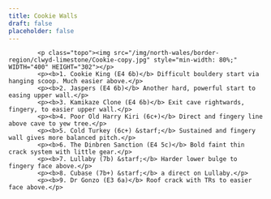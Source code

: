 ```yaml
---
title: Cookie Walls
draft: false
placeholder: false
---
```


            <p class="topo"><img src="/img/north-wales/border-region/clwyd-limestone/Cookie-copy.jpg" style="min-width: 80%;" WIDTH="400" HEIGHT="302"></p>
            <p><b>1. Cookie King (E4 6b)</b> Difficult bouldery start via hanging scoop. Much easier above.</p>
            <p><b>2. Jaspers (E4 6b)</b> Another hard, powerful start to easing upper wall.</p>
            <p><b>3. Kamikaze Clone (E4 6b)</b> Exit cave rightwards, fingery, to easier upper wall.</p>
            <p><b>4. Poor Old Harry Kiri (6c+)</b> Direct and fingery line above cave to yew tree.</p>
            <p><b>5. Cold Turkey (6c+) &starf;</b> Sustained and fingery wall gives more balanced pitch.</p>
            <p><b>6. The Dinbren Sanction (E4 5c)</b> Bold faint thin crack system with little gear.</p>
            <p><b>7. Lullaby (7b) &starf;</b> Harder lower bulge to fingery face above.</p>
            <p><b>8. Cubase (7b+) &starf;</b> a direct on Lullaby.</p>
            <p><b>9. Dr Gonzo (E3 6a)</b> Roof crack with TRs to easier face above.</p>



